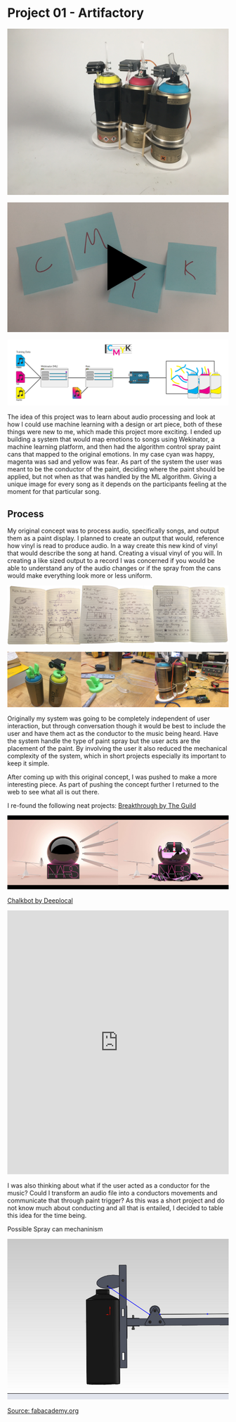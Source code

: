 # Project 01 - Artifactory

![Hero](hero.jpg)

[![video](videotile.png)](https://www.youtube.com/watch?v=5yVv-ljGm6Q)

![System Diagram](systemDiagram.png)

The idea of this project was to learn about audio processing and look at how I could use machine learning with a design or art piece, both of these things were new to me, which made this project more exciting. I ended up building a system that would map emotions to songs using Wekinator, a machine learning platform, and then had the algorithm control spray paint cans that mapped to the original emotions. In my case cyan was happy, magenta was sad and yellow was fear. As part of the system the user was meant to be the conductor of the paint, deciding where the paint should be applied, but not when as that was handled by the ML algorithm. Giving a unique image for every song as it depends on the participants feeling at the moment for that particular song.

## Process

My original concept was to process audio, specifically songs, and output them as a paint display. I planned to create an output that would, reference how vinyl is read to produce audio. In a way create this new kind of vinyl that would describe the song at hand. Creating a visual vinyl of you will. In creating a like sized output to a record I was concerned if you would be able to understand any of the audio changes or if the spray from the cans would make everything look more or less uniform.

![Sketch](sketches.png)

![Construction](process.png)

Originally my system was going to be completely independent of user interaction, but through conversation though it would be best to include the user and have them act as the conductor to the music being heard. Have the system handle the type of paint spray but the user acts are the placement of the paint. By involving the user it also reduced the mechanical complexity of the system, which in short projects especially its important to keep it simple.

After coming up with this original concept, I was pushed to make a more interesting piece. As part of pushing the concept further I returned to the web to see what all is out there.

I re-found the following neat projects:
[Breakthrough by The Guild](http://guildisgood.com/project?item_id=76)

![Breakthrough Project](breakthrough.png)

[Chalkbot by Deeplocal](http://www.deeplocal.com/projects/chalkbot.html)

<iframe width="100%" height="600" src="https://www.youtube.com/embed/Eq2dvGwaHzs" frameborder="0" allowfullscreen></iframe>

I was also thinking about what if the user acted as a conductor for the music? Could I transform an audio file into a conductors movements and communicate that through paint trigger? As this was a short project and do not know much about conducting and all that is entailed, I decided to table this idea for the time being.

Possible Spray can mechaninism

![Paint Can Mechaninism](triggermechanism.jpg)

[Source: fabacademy.org](http://fabacademy.org/archives/2013/students/anderson.douglas/week%2016%20-%20applications.html)


